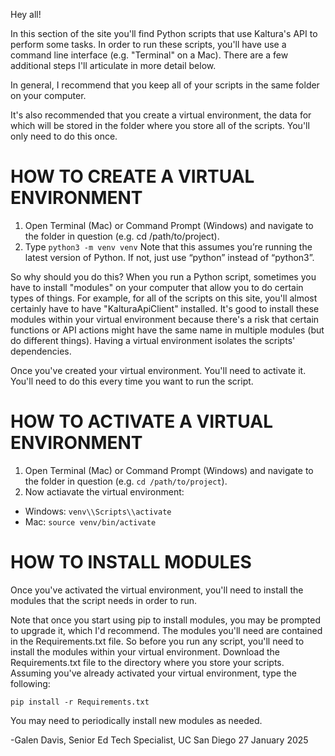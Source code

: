 Hey all! 

In this section of the site you'll find Python scripts that use Kaltura's API to perform some tasks. In order to run these scripts, you'll have use a command line interface (e.g. "Terminal" on a Mac). There are a few additional steps I'll articulate in more detail below.

In general, I recommend that you keep all of your scripts in the same folder on your computer. 

It's also recommended that you create a virtual environment, the data for which will be stored in the folder where you store all of the scripts. You'll only need to do this once. 


# HOW TO CREATE A VIRTUAL ENVIRONMENT

1. Open Terminal (Mac) or Command Prompt (Windows) and navigate to the folder in question (e.g. cd /path/to/project).
2. Type `python3 -m venv venv` Note that this assumes you’re running the latest version of Python. If not, just use “python” instead of “python3”.

So why should you do this? When you run a Python script, sometimes you have to install "modules" on your computer that allow you to do certain types of things. For example, for all of the scripts on this site, you'll almost certainly have to have "KalturaApiClient" installed. It's good to install these modules within your virtual environment because there's a risk that certain functions or API actions might have the same name in multiple modules (but do different things). Having a virtual environment isolates the scripts' dependencies. 

Once you've created your virtual environment. You'll need to activate it. You'll need to do this every time you want to run the script. 


# HOW TO ACTIVATE A VIRTUAL ENVIRONMENT 

1. Open Terminal (Mac) or Command Prompt (Windows) and navigate to the folder in question (e.g. `cd /path/to/project`).
2. Now actiavate the virtual environment:
  - Windows: `venv\\Scripts\\activate`
  - Mac: `source venv/bin/activate`


# HOW TO INSTALL MODULES

Once you've activated the virtual environment, you'll need to install the modules that the script needs in order to run. 

Note that once you start using pip to install modules, you may be prompted to upgrade it, which I'd recommend. The modules you'll need are contained in the Requirements.txt file. So before you run any script, you'll need to install the modules within your virtual environment. Download the Requirements.txt file to the directory where you store your scripts. Assuming you've already activated your virtual environment, type the following:

    pip install -r Requirements.txt

You may need to periodically install new modules as needed. 

-Galen Davis, Senior Ed Tech Specialist, UC San Diego
27 January 2025

